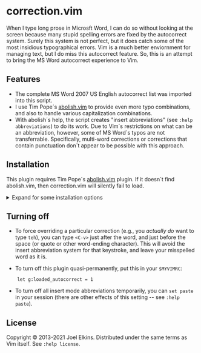 # correction.vim

When I type long prose in Microsft Word, I can do so without looking at the
screen because many stupid spelling errors are fixed by the autocorrect system.
Surely this system is not perfect, but it does catch some of the most insidious
typographical errors. Vim is a much better enviornment for managing text, but
I do miss this autocorrect feature. So, this is an attempt to bring the MS Word
autocorrect experience to Vim.

## Features

* The complete MS Word 2007 US English autocorrect list was imported into this
  script.
* I use Tim Pope´s [abolish.vim](https://github.com/tpope/vim-abolish) to
  provide even more typo combinations, and also to handle various capitalization
  combinations.
* With abolish´s help, the script creates "insert abbreviations" (see `:help
  abbreviations`) to do its work. Due to Vim´s restrictions on what can be an
  abbreviation, however, some of MS Word´s typos are not transferrable.
  Specifically, multi-word corrections or corrections that contain punctuation
  don´t appear to be possible with this approach.

## Installation

This plugin requires Tim Pope´s
[abolish.vim](http://github.com/tpope/vim-abolish) plugin. If it doesn´t find
abolish.vim, then correction.vim will silently fail to load.

<details><summary>Expand for some installation options</summary>

* [packer.nvim](https://github.com/wbthomason/packer.nvim), using a lazy
  loading approach to load only on text-like files. This is my current
  preference, since vim-correction takes on the order of 250 ms to load, and I
  don't need it on most file types in practice. (This would go in your
  `plugins.lua` file -- you'll need to read up on packer.nvim if you aren't
  familiar with it.)

```lua
    use {
        'jdelkins/vim-correction',
        opt = true,
        ft = {'text', 'markdown', 'gitcommit', 'plaintex', 'tex', 'latex', 'rst', 'asciidoc', 'textile', 'pandoc'},
        requires = {'tpope/vim-abolish'},
    }
```

* [vim-plug](https://github.com/junegunn/vim-plug)

```viml
    Plug 'tpope/vim-abolish.git'
    Plug 'jdelkins/vim-correction.git'
```

* [Pathogen](https://github.com/tpope/vim-pathogen)

```shell
    cd ~/.vim/bundle
    git clone git://github.com/tpope/vim-abolish.git
    git clone git://github.com/jdelkins/vim-correction.git
```

</details>

## Turning off

* To force overriding a particular correction (e.g., you *actually do* want to
  type `teh`), you can type `<C-v>` just after the word, and just before the
  space (or quote or other word-ending character). This will avoid the insert
  abbreviation system for that keystroke, and leave your misspelled word as it
  is.

* To turn off this plugin quasi-permanently, put this in your `$MYVIMRC`:

```viml
    let g:loaded_autocorrect = 1
```

* To turn off all insert mode abbreviations temporarily, you can `set paste` in
  your session (there are other effects of this setting -- see `:help paste`).

## License

Copyright © 2013-2021 Joel Elkins. Distributed under the same terms as Vim itself.
See `:help license`.
